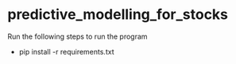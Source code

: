 # predictive_modelling_for_stocks


Run the following steps to run the program

- pip install -r requirements.txt
